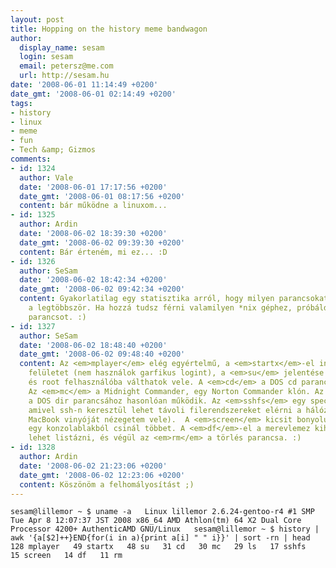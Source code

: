 ```yaml
---
layout: post
title: Hopping on the history meme bandwagon
author:
  display_name: sesam
  login: sesam
  email: petersz@me.com
  url: http://sesam.hu
date: '2008-06-01 11:14:49 +0200'
date_gmt: '2008-06-01 02:14:49 +0200'
tags:
- history
- linux
- meme
- fun
- Tech &amp; Gizmos
comments:
- id: 1324
  author: Vale
  date: '2008-06-01 17:17:56 +0200'
  date_gmt: '2008-06-01 08:17:56 +0200'
  content: bár működne a linuxom...
- id: 1325
  author: Ardin
  date: '2008-06-02 18:39:30 +0200'
  date_gmt: '2008-06-02 09:39:30 +0200'
  content: Bár érteném, mi ez... :D
- id: 1326
  author: SeSam
  date: '2008-06-02 18:42:34 +0200'
  date_gmt: '2008-06-02 09:42:34 +0200'
  content: Gyakorlatilag egy statisztika arról, hogy milyen parancsokat használsz
    a legtöbbször. Ha hozzá tudsz férni valamilyen *nix géphez, próbáld ki a history
    parancsot. :)
- id: 1327
  author: SeSam
  date: '2008-06-02 18:48:40 +0200'
  date_gmt: '2008-06-02 09:48:40 +0200'
  content: Az <em>mplayer</em> elég egyértelmű, a <em>startx</em>-el indítom a grafikus
    felületet (nem használok garfikus logint), a <em>su</em> jelentése switch user,
    és root felhasználóba válthatok vele. A <em>cd</em> a DOS cd parancssal egyenértékű.
    Az <em>mc</em> a Midnight Commander, egy Norton Commander klón. Az <em>ls</em>
    a DOS dir parancsához hasonlóan működik. Az <em>sshfs</em> egy speciális program,
    amivel ssh-n keresztül lehet távoli filerendszereket elérni a hálózaton (én a
    MacBook vinyóját nézegetem vele).  A <em>screen</em> kicsit bonyolult, gyakorlatilag
    egy konzolablakból csinál többet. A <em>df</em>-el a merevlemez kihasználtságát
    lehet listázni, és végül az <em>rm</em> a törlés parancsa. :)
- id: 1328
  author: Ardin
  date: '2008-06-02 21:23:06 +0200'
  date_gmt: '2008-06-02 12:23:06 +0200'
  content: Köszönöm a felhomályosítást ;)
---
```


`sesam@lillemor ~ $ uname -a  
Linux lillemor 2.6.24-gentoo-r4 #1 SMP Tue Apr 8 12:07:37 JST 2008 x86_64 AMD Athlon(tm) 64 X2 Dual Core Processor 4200+ AuthenticAMD GNU/Linux  
sesam@lillemor ~ $ history | awk '{a[$2]++}END{for(i in a){print a[i] " " i}}' | sort -rn | head  
128 mplayer  
49 startx  
48 su  
31 cd  
30 mc  
29 ls  
17 sshfs  
15 screen  
14 df  
11 rm`
